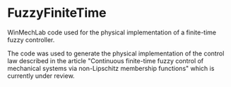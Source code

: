 # FuzzyFiniteTime
WinMechLab code used for the physical implementation of a finite-time fuzzy controller.

The code was used to generate the physical implementation of the control law described in the article "Continuous finite-time fuzzy control of mechanical systems via non-Lipschitz membership functions" which is currently under review.
